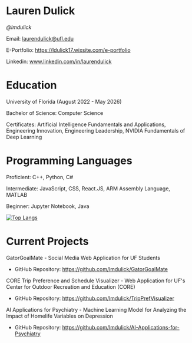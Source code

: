 # Lauren Dulick
_@lmdulick_

Email:  laurendulick@ufl.edu

E-Portfolio:  https://ldulick17.wixsite.com/e-portfolio

Linkedin:  www.linkedin.com/in/laurendulick


# Education
University of Florida  (August 2022 - May 2026)

Bachelor of Science:  Computer Science

Certificates:  Artificial Intelligence Fundamentals and Applications, Engineering Innovation, Engineering Leadership, NVIDIA Fundamentals of Deep Learning

# Programming Languages
Proficient:  C++, Python, C#

Intermediate:  JavaScript, CSS, React.JS, ARM Assembly Language, MATLAB

Beginner:  Jupyter Notebook, Java

[![Top Langs](https://github-readme-stats.vercel.app/api/top-langs/?username=lmdulick&layout=compact&theme=vision-friendly-light)](https://github.com/lmdulick/github-readme-stats)

# Current Projects
GatorGoalMate - Social Media Web Application for UF Students
- GitHub Repository: https://github.com/lmdulick/GatorGoalMate

CORE Trip Preference and Schedule Visualizer - Web Application for UF's Center for Outdoor Recreation and Education (CORE)
- GitHub Repository: https://github.com/lmdulick/TripPrefVisualizer

AI Applications for Psychiatry - Machine Learning Model for Analyzing the Impact of Homelife Variables on Depression
- GitHub Repository: https://github.com/lmdulick/AI-Applications-for-Psychiatry

